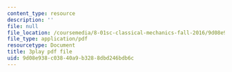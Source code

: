 ```yaml
---
content_type: resource
description: ''
file: null
file_location: /coursemedia/8-01sc-classical-mechanics-fall-2016/9d08e938c03840a9b3288dbd246bdb6c_V-fy33vi-64.pdf
file_type: application/pdf
resourcetype: Document
title: 3play pdf file
uid: 9d08e938-c038-40a9-b328-8dbd246bdb6c
---
```

